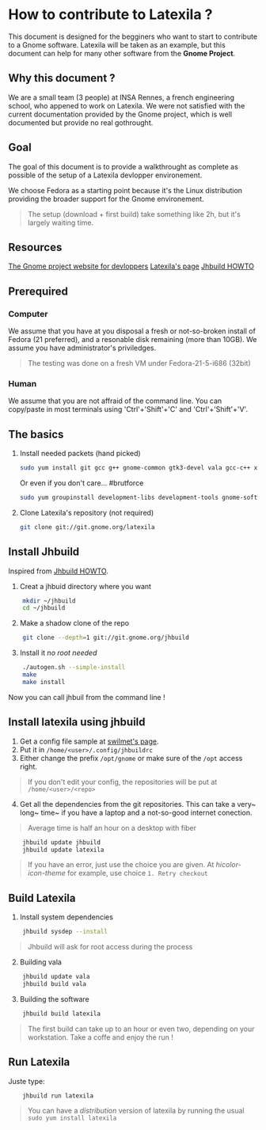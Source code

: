 How to contribute to Latexila ?
===============================

This document is designed for the begginers who want to start to contribute to a Gnome software. Latexila will be taken as an example, but this document can help for many other software from the **Gnome Project**.

Why this document ?
-------------------

We are a small team (3 people) at INSA Rennes, a french engineering school, who appened to work on Latexila.
We were not satisfied with the current documentation provided by the Gnome project, which is well documented but provide no real gothrought.

Goal
----
The goal of this document is to provide a walkthrought as complete as possible of the setup of a Latexila devlopper environement.

We choose Fedora as a starting point because it's the Linux distribution providing the broader support for the Gnome environement.

> The setup (download + first build) take something like 2h, but it's largely waiting time.

Resources
----------

[The Gnome project website for devloppers](https://developer.gnome.org/)
[Latexila's page](https://wiki.gnome.org/Apps/LaTeXila)
[Jhbuild HOWTO](https://wiki.gnome.org/HowDoI/Jhbuild)

Prerequired
-----------

### Computer
We assume that you have at you disposal a fresh or not-so-broken install of Fedora (21 preferred), and a resonable disk remaining (more than 10GB).
We assume you have administrator's priviledges.

> The testing was done on a fresh VM under Fedora-21-5-i686 (32bit)

### Human
We assume that you are not affraid of the command line.
You can copy/paste in most terminals using 'Ctrl'+'Shift'+'C' and 'Ctrl'+'Shift'+'V'.


The basics
----------

1. Install needed packets (hand picked)
	```BASH
	sudo yum install git gcc g++ gnome-common gtk3-devel vala gcc-c++ xorg-x11-util-macros mesa-libwayland-egl gtkspell3-devel intltool gtksourceview-devel gobject-introspection-devel lcov
	```
	Or even if you don't care... #brutforce
	```BASH
	sudo yum groupinstall development-libs development-tools gnome-software-development 
	```

2. Clone Latexila's repository (not required)
	```BASH
	git clone git://git.gnome.org/latexila
	```

Install Jhbuild
---------------

Inspired from [Jhbuild HOWTO](https://wiki.gnome.org/HowDoI/Jhbuild).

1. Creat a jhbuid directory where you want
```BASH
	mkdir ~/jhbuild
	cd ~/jhbuild
```

2. Make a shadow clone of the repo
```BASH
	git clone --depth=1 git://git.gnome.org/jhbuild
```

3. Install it _no root needed_
```BASH
	./autogen.sh --simple-install
 	make
 	make install
```

Now you can call jhbuil from the command line !

Install latexila using jhbuild
------------------------------

1. Get a config file sample at [swilmet's page](https://people.gnome.org/~swilmet/jhbuildrc-latexila).
2. Put it in ```/home/<user>/.config/jhbuildrc```
3. Either change the prefix ```/opt/gnome``` or make sure of the ```/opt``` access right.

> If you don't edit your config, the repositories will be put at ```/home/<user>/<repo>```

4. Get all the dependencies from the git repositories.
This can take a very~ long~ time~ if you have a laptop and a not-so-good internet conection.

> Average time is half an hour on a desktop with fiber

```BASH
	jhbuild update jhbuild
	jhbuild update latexila
```

> If you have an error, just use the choice you are given.
> At _hicolor-icon-theme_ for example, use choice ```1. Retry checkout```

Build Latexila
--------------

1. Install system dependencies
```BASH
	jhbuild sysdep --install
```
> Jhbuild will ask for root access during the process

2. Building vala
```BASH
	jhbuild update vala
	jhbuild build vala
```

3. Building the software
```BASH
	jhbuild build latexila
```
> The first build can take up to an hour or even two, depending on your workstation.
> Take a coffe and enjoy the run !

Run Latexila
------------

Juste type:
```BASH 
	jhbuild run latexila
```

> You can have a _distribution_ version of latexila by running the usual ```sudo yum install latexila```